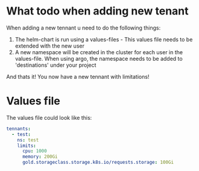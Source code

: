 # What todo when adding new tenant
When adding a new tennant u need to do the following things:
1. The helm-chart is run using a values-files - This values file needs to be extended with the new user
1. A new namespace will be created in the cluster for each user in the values-file. When using argo, the namespace needs to be added to 'destinations' under your project

And thats it! You now have a new tennant with limitations!


# Values file
The values file could look like this:

```yml
tennants:
  - test:
    ns: test
    limits:
      cpu: 1000
      memory: 200Gi
      gold.storageclass.storage.k8s.io/requests.storage: 100Gi

```
